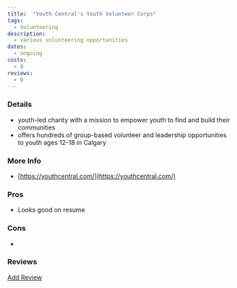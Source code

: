 ```yaml
---
title:  "Youth Central's Youth Volunteer Corps"
tags: 
  - Volunteering
description:
  - various volunteering opportunities
dates:
  - ongoing
costs:
  - 0
reviews:
  - 0
---
```


### Details
-  youth-led charity with a mission to empower youth to find and build their communities
- offers hundreds of group-based volunteer and leadership opportunities to youth ages 12-18 in Calgary

### More Info
- [https://youthcentral.com/](https://youthcentral.com/)

### Pros
- Looks good on resume

### Cons
- 

### Reviews
<div markdown="0"><a href="{{site.baseurl}}/contact" class="btn">Add Review</a></div>